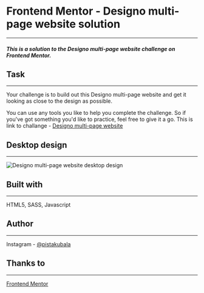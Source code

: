 # Frontend Mentor - Designo multi-page website solution
---
##### This is a solution to the Designo multi-page website challenge on Frontend Mentor.
## Task
---
Your challenge is to build out this Designo multi-page website and get it looking as close to the design as possible.

You can use any tools you like to help you complete the challenge. So if you've got something you'd like to practice, feel free to give it a go.
This is link to challange - [Designo multi-page website](https://www.frontendmentor.io/challenges/designo-multipage-website-G48K6rfUT)

## Desktop design
---
![Designo multi-page website desktop design](https://res.cloudinary.com/dz209s6jk/image/upload/v1602776663/Challenges/wpkx3zmbxachf15guhab.jpg "Designo multi-page website desktop design")

## Built with
---
HTML5, SASS, Javascript
## Author 
---
Instagram - [@pistakubala](https://www.instagram.com/pistakubala/)

## Thanks to 
---
[Frontend Mentor](https://www.frontendmentor.io/)
